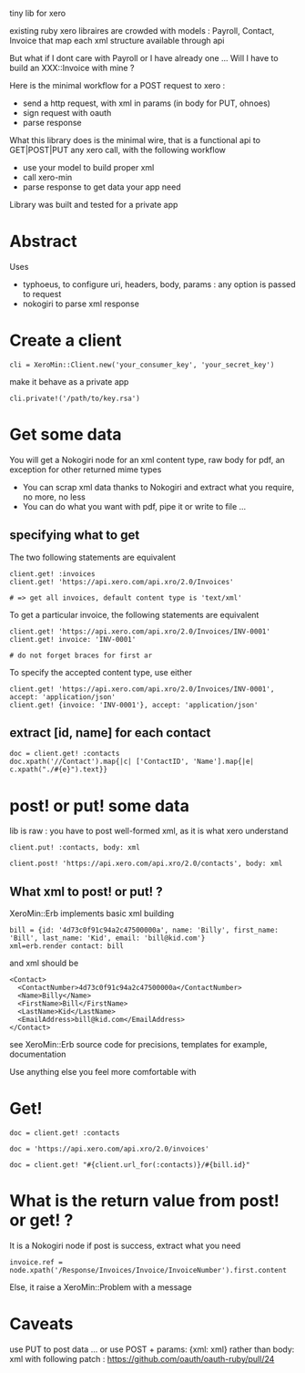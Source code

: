 tiny lib for xero

existing ruby xero libraires are crowded with models : Payroll, Contact, Invoice that map each xml structure available through api

But what if I dont care with Payroll or I have already one ... Will I have to build an XXX::Invoice with mine ?

Here is the minimal workflow for a POST request to xero :

* send a http request, with xml in params (in body for PUT, ohnoes)
* sign request with oauth
* parse response

What this library does is the minimal wire, that is a functional api to GET|POST|PUT any xero call, with the following workflow

* use your model to build proper xml
* call xero-min
* parse response to get data your app need

Library was built and tested for a private app

Abstract
========
Uses

* typhoeus, to configure uri, headers, body, params : any option is passed to request
* nokogiri to parse xml response

Create a client
===============

    cli = XeroMin::Client.new('your_consumer_key', 'your_secret_key')

make it behave as a private app

    cli.private!('/path/to/key.rsa')

Get some data
=============
You will get a Nokogiri node for an xml content type, raw body for pdf, an exception for other returned mime types

* You can scrap xml data thanks to Nokogiri and extract what you require, no more, no less
* You can do what you want with pdf, pipe it or write to file ...

specifying what to get
----------------------

The two following statements are equivalent

    client.get! :invoices
    client.get! 'https://api.xero.com/api.xro/2.0/Invoices'

    # => get all invoices, default content type is 'text/xml'

To get a particular invoice, the following statements are equivalent

    client.get! 'https://api.xero.com/api.xro/2.0/Invoices/INV-0001'
    client.get! invoice: 'INV-0001'

    # do not forget braces for first ar

To specify the accepted content type, use either

    client.get! 'https://api.xero.com/api.xro/2.0/Invoices/INV-0001', accept: 'application/json'
    client.get! {invoice: 'INV-0001'}, accept: 'application/json'


extract [id, name] for each contact
-----------------------------------
    doc = client.get! :contacts
    doc.xpath('//Contact').map{|c| ['ContactID', 'Name'].map{|e| c.xpath("./#{e}").text}}

post! or put! some data
=======================
lib is raw : you have to post well-formed xml, as it is what xero understand

    client.put! :contacts, body: xml

    client.post! 'https://api.xero.com/api.xro/2.0/contacts', body: xml

What xml to post! or put! ?
---------------------------
XeroMin::Erb implements basic xml building

    bill = {id: '4d73c0f91c94a2c47500000a', name: 'Billy', first_name: 'Bill', last_name: 'Kid', email: 'bill@kid.com'}
    xml=erb.render contact: bill

and xml should be

    <Contact>
      <ContactNumber>4d73c0f91c94a2c47500000a</ContactNumber>
      <Name>Billy</Name>
      <FirstName>Bill</FirstName>
      <LastName>Kid</LastName>
      <EmailAddress>bill@kid.com</EmailAddress>
    </Contact>

see XeroMin::Erb source code for precisions, templates for example, documentation

Use anything else you feel more comfortable with

Get!
====
    doc = client.get! :contacts

    doc = 'https://api.xero.com/api.xro/2.0/invoices'

    doc = client.get! "#{client.url_for(:contacts)}/#{bill.id}"


What is the return value from post! or get! ?
=============================================
It is a Nokogiri node if post is success, extract what you need

    invoice.ref = node.xpath('/Response/Invoices/Invoice/InvoiceNumber').first.content

Else, it raise a XeroMin::Problem with a message

Caveats
=======
use PUT to post data ... or use POST + params: {xml: xml} rather than body: xml with following patch : https://github.com/oauth/oauth-ruby/pull/24

